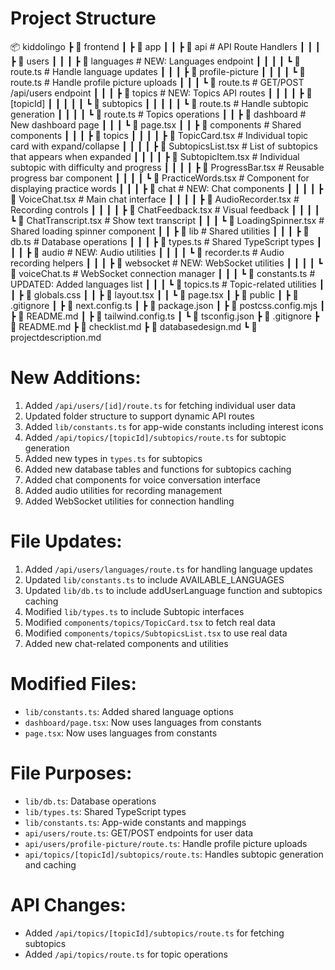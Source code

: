 # Project Structure

📦 kiddolingo
 ┣ 📂 frontend
 ┃ ┣ 📂 app
 ┃ ┃ ┣ 📂 api            # API Route Handlers
 ┃ ┃ ┃ ┣ 📂 users
 ┃ ┃ ┃   ┣ 📂 languages        # NEW: Languages endpoint
 ┃ ┃ ┃   ┃ ┗ 📜 route.ts      # Handle language updates
 ┃ ┃ ┃   ┣ 📂 profile-picture
 ┃ ┃ ┃   ┃ ┗ 📜 route.ts    # Handle profile picture uploads
 ┃ ┃ ┃   ┗ 📜 route.ts      # GET/POST /api/users endpoint
 ┃ ┃ ┃ ┣ 📂 topics                  # NEW: Topics API routes
 ┃ ┃ ┃ ┃ ┣ 📂 [topicId]
 ┃ ┃ ┃ ┃ ┃ ┗ 📂 subtopics
 ┃ ┃ ┃ ┃ ┃   ┗ 📜 route.ts         # Handle subtopic generation
 ┃ ┃ ┃ ┃ ┗ 📜 route.ts             # Topics operations
 ┃ ┃ ┣ 📂 dashboard       # New dashboard page
 ┃ ┃ ┃ ┗ 📜 page.tsx
 ┃ ┃ ┣ 📂 components      # Shared components
 ┃ ┃ ┃ ┣ 📂 topics
 ┃ ┃ ┃ ┃ ┣ 📜 TopicCard.tsx        # Individual topic card with expand/collapse
 ┃ ┃ ┃ ┃ ┣ 📜 SubtopicsList.tsx    # List of subtopics that appears when expanded
 ┃ ┃ ┃ ┃ ┣ 📜 SubtopicItem.tsx     # Individual subtopic with difficulty and progress
 ┃ ┃ ┃ ┃ ┣ 📜 ProgressBar.tsx      # Reusable progress bar component
 ┃ ┃ ┃ ┃ ┗ 📜 PracticeWords.tsx    # Component for displaying practice words
 ┃ ┃ ┃ ┣ 📂 chat                    # NEW: Chat components
 ┃ ┃ ┃ ┃ ┣ 📜 VoiceChat.tsx         # Main chat interface
 ┃ ┃ ┃ ┃ ┣ 📜 AudioRecorder.tsx     # Recording controls
 ┃ ┃ ┃ ┃ ┣ 📜 ChatFeedback.tsx      # Visual feedback
 ┃ ┃ ┃ ┃ ┗ 📜 ChatTranscript.tsx    # Show text transcript
 ┃ ┃ ┃ ┗ 📜 LoadingSpinner.tsx     # Shared loading spinner component
 ┃ ┃ ┣ 📂 lib            # Shared utilities
 ┃ ┃ ┃ ┣ 📜 db.ts        # Database operations
 ┃ ┃ ┃ ┣ 📜 types.ts     # Shared TypeScript types
 ┃ ┃ ┃ ┣ 📂 audio                   # NEW: Audio utilities
 ┃ ┃ ┃ ┃ ┗ 📜 recorder.ts           # Audio recording helpers
 ┃ ┃ ┃ ┣ 📂 websocket              # NEW: WebSocket utilities
 ┃ ┃ ┃ ┃ ┗ 📜 voiceChat.ts         # WebSocket connection manager
 ┃ ┃ ┃ ┗ 📜 constants.ts    # UPDATED: Added languages list
 ┃ ┃ ┃ ┗ 📜 topics.ts              # Topic-related utilities
 ┃ ┃ ┣ 📜 globals.css
 ┃ ┃ ┣ 📜 layout.tsx
 ┃ ┃ ┗ 📜 page.tsx
 ┃ ┣ 📂 public
 ┃ ┣ 📜 .gitignore
 ┃ ┣ 📜 next.config.ts
 ┃ ┣ 📜 package.json
 ┃ ┣ 📜 postcss.config.mjs
 ┃ ┣ 📜 README.md
 ┃ ┣ 📜 tailwind.config.ts
 ┃ ┗ 📜 tsconfig.json
 ┣ 📜 .gitignore
 ┣ 📜 README.md
 ┣ 📜 checklist.md
 ┣ 📜 databasedesign.md
 ┗ 📜 projectdescription.md

# New Additions:
1. Added `/api/users/[id]/route.ts` for fetching individual user data
2. Updated folder structure to support dynamic API routes
3. Added `lib/constants.ts` for app-wide constants including interest icons
4. Added `/api/topics/[topicId]/subtopics/route.ts` for subtopic generation
5. Added new types in `types.ts` for subtopics
6. Added new database tables and functions for subtopics caching
7. Added chat components for voice conversation interface
8. Added audio utilities for recording management
9. Added WebSocket utilities for connection handling

# File Updates:
1. Added `/api/users/languages/route.ts` for handling language updates
2. Updated `lib/constants.ts` to include AVAILABLE_LANGUAGES
3. Updated `lib/db.ts` to include addUserLanguage function and subtopics caching
4. Modified `lib/types.ts` to include Subtopic interfaces
5. Modified `components/topics/TopicCard.tsx` to fetch real data
6. Modified `components/topics/SubtopicsList.tsx` to use real data
7. Added new chat-related components and utilities

# Modified Files:
- `lib/constants.ts`: Added shared language options
- `dashboard/page.tsx`: Now uses languages from constants
- `page.tsx`: Now uses languages from constants

# File Purposes:
- `lib/db.ts`: Database operations
- `lib/types.ts`: Shared TypeScript types
- `lib/constants.ts`: App-wide constants and mappings
- `api/users/route.ts`: GET/POST endpoints for user data
- `api/users/profile-picture/route.ts`: Handle profile picture uploads
- `api/topics/[topicId]/subtopics/route.ts`: Handles subtopic generation and caching

# API Changes:
- Added `/api/topics/[topicId]/subtopics/route.ts` for fetching subtopics
- Added `/api/topics/route.ts` for topic operations

